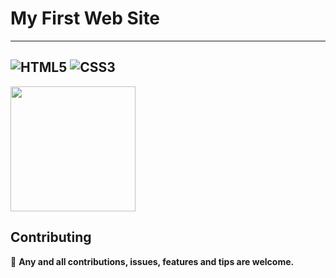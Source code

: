 # My First Web Site

---

![HTML5](https://img.shields.io/badge/HTML-orange?logo=HTML5)
![CSS3](https://img.shields.io/badge/CSS-blue?logo=CSS3)
---

<img src="https://pbs.twimg.com/media/Cp_Gw0_XEAA337C.jpg" width=200/>

## Contributing
:loudspeaker:  **Any and all contributions, issues, features and tips are welcome.**
